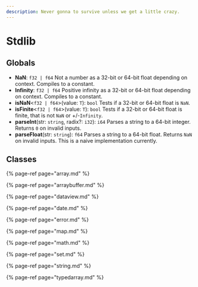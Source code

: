 ```yaml
---
description: Never gonna to survive unless we get a little crazy.
---
```


# Stdlib

## Globals

* **NaN**: `f32 | f64` Not a number as a 32-bit or 64-bit float depending on context. Compiles to a constant.
* **Infinity**: `f32 | f64`  Positive infinity as a 32-bit or 64-bit float depending on context. Compiles to a constant.
* **isNaN**&lt;`f32 | f64`&gt;\(value: `T`\): `bool` Tests if a 32-bit or 64-bit float is `NaN`.
* **isFinite**&lt;`f32 | f64`&gt;\(value: `T`\): `bool` Tests if a 32-bit or 64-bit float is finite, that is not `NaN` or +/-`Infinity`.
* **parseInt**\(str: `string`, radix?: `i32`\): `i64` Parses a string to a 64-bit integer. Returns `0` on invalid inputs.
* **parseFloat**\(str: `string`\): `f64` Parses a string to a 64-bit float. Returns `NaN` on invalid inputs. This is a naive implementation currently.

## Classes

{% page-ref page="array.md" %}

{% page-ref page="arraybuffer.md" %}

{% page-ref page="dataview.md" %}

{% page-ref page="date.md" %}

{% page-ref page="error.md" %}

{% page-ref page="map.md" %}

{% page-ref page="math.md" %}

{% page-ref page="set.md" %}

{% page-ref page="string.md" %}

{% page-ref page="typedarray.md" %}

